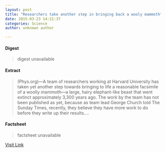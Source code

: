 ```yaml
---
layout: post
title: "Researchers take another step in bringing back a wooly mammoth"
date: 2015-03-23 14:21:37
categories: Science
author: unknown author

---
```



#### Digest
>digest unavailable

#### Extract
>(Phys.org)—A team of researchers working at Harvard University has taken yet another step towards bringing to life a reasonable facsimile of a woolly mammoth—a large, hairy elephant-like beast that went extinct approximately 3,300 years ago. The work by the team has not been published as yet, because as team lead George Church told The Sunday Times, recently, they believe they have more work to do before they write up their results....

#### Factsheet
>factsheet unavailable

[Visit Link](http://phys.org/news346324889.html)


